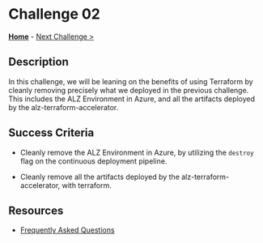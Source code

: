 # Challenge 02

**[Home](./introduction.md)** - [Next Challenge >](./challenge-03.md)

## Description

In this challenge, we will be leaning on the benefits of using Terraform by cleanly removing precisely what we deployed in the previous challenge. This includes the ALZ Environment in Azure, and all the artifacts deployed by the alz-terraform-accelerator.

## Success Criteria

- Cleanly remove the ALZ Environment in Azure, by utilizing the `destroy` flag on the continuous deployment pipeline.

- Cleanly remove all the artifacts deployed by the alz-terraform-accelerator, with terraform.

## Resources

- [Frequently Asked Questions](https://github.com/Azure/alz-terraform-accelerator/wiki/Frequently-Asked-Questions)
